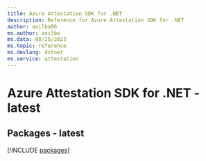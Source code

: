 ```yaml
---
title: Azure Attestation SDK for .NET
description: Reference for Azure Attestation SDK for .NET
author: anilba06
ms.author: anilba
ms.data: 08/25/2023
ms.topic: reference
ms.devlang: dotnet
ms.service: attestation
---
```

# Azure Attestation SDK for .NET - latest
## Packages - latest
[!INCLUDE [packages](attestation-index.md)]
